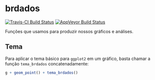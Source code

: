 <!-- README.md is generated from README.Rmd. Please edit that file -->
brdados
=======

[![Travis-CI Build
Status](https://travis-ci.org/brdados/brdados.svg?branch=master)](https://travis-ci.org/brdados/brdados)
[![AppVeyor Build
Status](https://ci.appveyor.com/api/projects/status/github/brdados/brdados?branch=master&svg=true)](https://ci.appveyor.com/project/brdados/brdados)

Funções que usamos para produzir nossos gráficos e análises.

Tema
----

Para aplicar o tema básico para `ggplot2` em um gráfico, basta chamar a
função `tema_brdados` concatenadamente:

``` r
g + geom_point() + tema_brdados()
```
